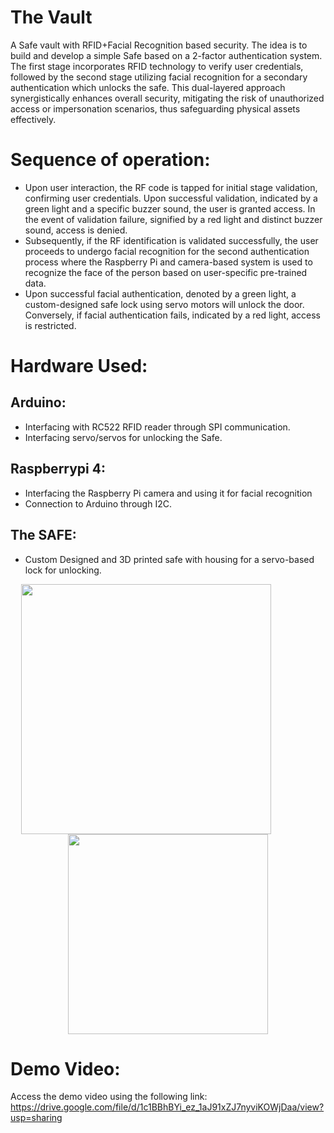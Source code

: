 # The Vault
 A Safe vault with RFID+Facial Recognition based security. The idea is to build and develop a simple Safe based on a 2-factor authentication system. The first stage incorporates RFID technology to verify user credentials, followed by the second stage utilizing facial recognition for a secondary authentication which unlocks the safe. 
 This dual-layered approach synergistically enhances overall security, mitigating the risk of unauthorized access or impersonation scenarios, thus safeguarding physical assets effectively.

# Sequence of operation:
 - Upon user interaction, the RF code is tapped for initial stage validation, confirming user credentials. Upon successful validation, indicated by a green light and a specific buzzer sound, the user is granted access. In the event of validation failure, signified by a red light and distinct buzzer sound, access is denied.
 - Subsequently, if the RF identification is validated successfully, the user proceeds to undergo facial recognition for the second authentication process where the Raspberry Pi and camera-based system is used to recognize the face of the person based on user-specific pre-trained data.
 - Upon successful facial authentication, denoted by a green light, a custom-designed safe lock using servo motors will unlock the door. Conversely, if facial authentication fails, indicated by a red light, access is restricted.

# Hardware Used:
 ## Arduino:
 - Interfacing with RC522 RFID reader through SPI communication.
 - Interfacing servo/servos for unlocking the Safe.
 ## Raspberrypi 4:
 - Interfacing the Raspberry Pi camera and using it for facial recognition
 - Connection to Arduino through I2C.
 ## The SAFE:
 - Custom Designed and 3D printed safe with housing for a servo-based lock for unlocking.

<p align="center">
  <img src="https://github.com/user-attachments/assets/8660d96d-2b03-4dc4-b372-0658b1fa81a2" width="400" style="margin-right: 70px;"  />
  <img src="https://github.com/user-attachments/assets/8a809553-37c8-4708-a3d8-09e294b981f6" width="320" />
</p>

# Demo Video:
 Access the demo video using the following link: https://drive.google.com/file/d/1c1BBhBYi_ez_1aJ91xZJ7nyviKOWjDaa/view?usp=sharing
